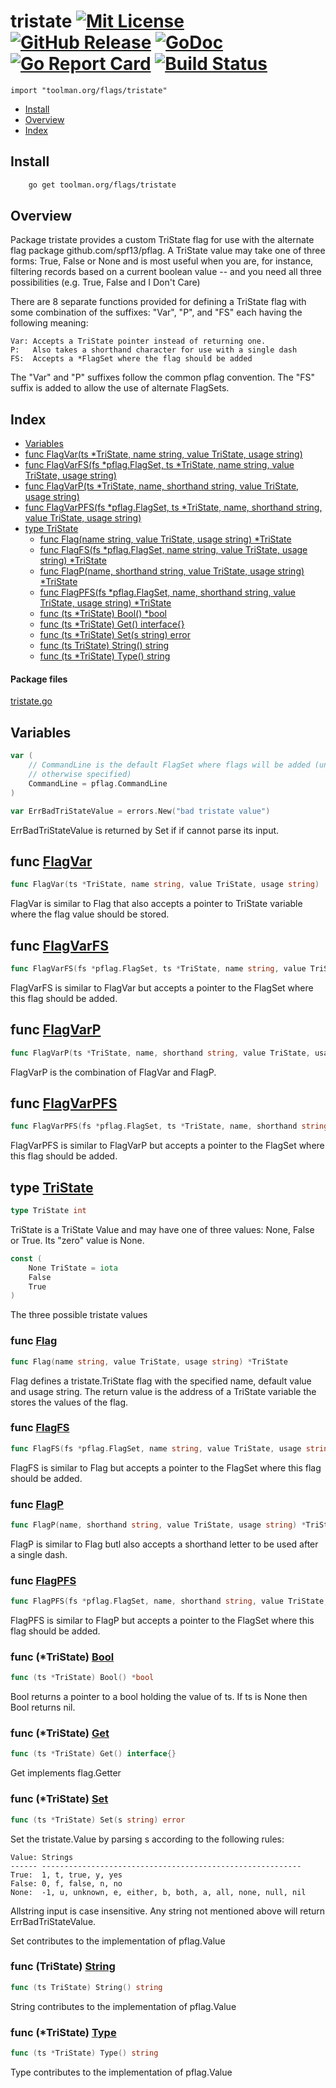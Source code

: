 
# tristate [![Mit License][mit-img]][mit] [![GitHub Release][release-img]][release] [![GoDoc][godoc-img]][godoc] [![Go Report Card][reportcard-img]][reportcard] [![Build Status][travis-img]][travis]

`import "toolman.org/flags/tristate"`

* [Install](#pkg-install)
* [Overview](#pkg-overview)
* [Index](#pkg-index)

## <a name="pkg-install">Install</a>

```sh
    go get toolman.org/flags/tristate
```

## <a name="pkg-overview">Overview</a>
Package tristate provides a custom TriState flag for use with the alternate
flag package github.com/spf13/pflag. A TriState value may take one of three
forms: True, False or None and is most useful when you are, for instance,
filtering records based on a current boolean value -- and you need all
three possibilities (e.g. True, False and I Don't Care)

There are 8 separate functions provided for defining a TriState flag with
some combination of the suffixes: "Var", "P", and "FS" each having the
following meaning:


	Var: Accepts a TriState pointer instead of returning one.
	P:   Also takes a shorthand character for use with a single dash
	FS:  Accepts a *FlagSet where the flag should be added

The "Var" and "P" suffixes follow the common pflag convention. The "FS"
suffix is added to allow the use of alternate FlagSets.




## <a name="pkg-index">Index</a>
* [Variables](#pkg-variables)
* [func FlagVar(ts *TriState, name string, value TriState, usage string)](#FlagVar)
* [func FlagVarFS(fs *pflag.FlagSet, ts *TriState, name string, value TriState, usage string)](#FlagVarFS)
* [func FlagVarP(ts *TriState, name, shorthand string, value TriState, usage string)](#FlagVarP)
* [func FlagVarPFS(fs *pflag.FlagSet, ts *TriState, name, shorthand string, value TriState, usage string)](#FlagVarPFS)
* [type TriState](#TriState)
  * [func Flag(name string, value TriState, usage string) *TriState](#Flag)
  * [func FlagFS(fs *pflag.FlagSet, name string, value TriState, usage string) *TriState](#FlagFS)
  * [func FlagP(name, shorthand string, value TriState, usage string) *TriState](#FlagP)
  * [func FlagPFS(fs *pflag.FlagSet, name, shorthand string, value TriState, usage string) *TriState](#FlagPFS)
  * [func (ts *TriState) Bool() *bool](#TriState.Bool)
  * [func (ts *TriState) Get() interface{}](#TriState.Get)
  * [func (ts *TriState) Set(s string) error](#TriState.Set)
  * [func (ts TriState) String() string](#TriState.String)
  * [func (ts *TriState) Type() string](#TriState.Type)


#### <a name="pkg-files">Package files</a>
[tristate.go](/src/toolman.org/flags/tristate/tristate.go) 



## <a name="pkg-variables">Variables</a>
``` go
var (
    // CommandLine is the default FlagSet where flags will be added (unless
    // otherwise specified)
    CommandLine = pflag.CommandLine
)
```
``` go
var ErrBadTriStateValue = errors.New("bad tristate value")
```
ErrBadTriStateValue is returned by Set if if cannot parse its input.



## <a name="FlagVar">func</a> [FlagVar](/src/target/tristate.go?s=2927:2996#L60)
``` go
func FlagVar(ts *TriState, name string, value TriState, usage string)
```
FlagVar is similar to Flag that also accepts a pointer to TriState
variable where the flag value should be stored.



## <a name="FlagVarFS">func</a> [FlagVarFS](/src/target/tristate.go?s=3881:3971#L85)
``` go
func FlagVarFS(fs *pflag.FlagSet, ts *TriState, name string, value TriState, usage string)
```
FlagVarFS is similar to FlagVar but accepts a pointer to the FlagSet
where this flag should be added.



## <a name="FlagVarP">func</a> [FlagVarP](/src/target/tristate.go?s=3103:3184#L65)
``` go
func FlagVarP(ts *TriState, name, shorthand string, value TriState, usage string)
```
FlagVarP is the combination of FlagVar and FlagP.



## <a name="FlagVarPFS">func</a> [FlagVarPFS](/src/target/tristate.go?s=4128:4230#L90)
``` go
func FlagVarPFS(fs *pflag.FlagSet, ts *TriState, name, shorthand string, value TriState, usage string)
```
FlagVarPFS is similar to FlagVarP but accepts a pointer to the FlagSet where this flag should be added.




## <a name="TriState">type</a> [TriState](/src/target/tristate.go?s=4409:4426#L96)
``` go
type TriState int
```
TriState is a TriState Value and may have one of three values: None, False or
True. Its "zero" value is None.


``` go
const (
    None TriState = iota
    False
    True
)
```
The three possible tristate values







### <a name="Flag">func</a> [Flag](/src/target/tristate.go?s=2450:2512#L48)
``` go
func Flag(name string, value TriState, usage string) *TriState
```
Flag defines a tristate.TriState flag with the specified name, default
value and usage string. The return value is the address of a TriState variable
the stores the values of the flag.


### <a name="FlagFS">func</a> [FlagFS](/src/target/tristate.go?s=3352:3435#L71)
``` go
func FlagFS(fs *pflag.FlagSet, name string, value TriState, usage string) *TriState
```
FlagFS is similar to Flag but accepts a pointer to the FlagSet where
this flag should be added.


### <a name="FlagP">func</a> [FlagP](/src/target/tristate.go?s=2666:2740#L54)
``` go
func FlagP(name, shorthand string, value TriState, usage string) *TriState
```
FlagP is similar to Flag butl also accepts a shorthand letter to be
used after a single dash.


### <a name="FlagPFS">func</a> [FlagPFS](/src/target/tristate.go?s=3589:3684#L77)
``` go
func FlagPFS(fs *pflag.FlagSet, name, shorthand string, value TriState, usage string) *TriState
```
FlagPFS is similar to FlagP but accepts a pointer to the FlagSet
where this flag should be added.





### <a name="TriState.Bool">func</a> (\*TriState) [Bool](/src/target/tristate.go?s=6081:6113#L165)
``` go
func (ts *TriState) Bool() *bool
```
Bool returns a pointer to a bool holding the value of ts. If ts is None then
Bool returns nil.




### <a name="TriState.Get">func</a> (\*TriState) [Get](/src/target/tristate.go?s=4634:4671#L111)
``` go
func (ts *TriState) Get() interface{}
```
Get implements flag.Getter




### <a name="TriState.Set">func</a> (\*TriState) [Set](/src/target/tristate.go?s=5642:5681#L149)
``` go
func (ts *TriState) Set(s string) error
```
Set the tristate.Value by parsing s according to the following rules:


	Value: Strings
	------ ----------------------------------------------------------
	True:  1, t, true, y, yes
	False: 0, f, false, n, no
	None:  -1, u, unknown, e, either, b, both, a, all, none, null, nil

Allstring input is case insensitive. Any string not mentioned above will
return ErrBadTriStateValue.

Set contributes to the implementation of pflag.Value




### <a name="TriState.String">func</a> (TriState) [String](/src/target/tristate.go?s=4758:4792#L116)
``` go
func (ts TriState) String() string
```
String contributes to the implementation of pflag.Value




### <a name="TriState.Type">func</a> (\*TriState) [Type](/src/target/tristate.go?s=4972:5005#L130)
``` go
func (ts *TriState) Type() string
```
Type contributes to the implementation of pflag.Value

[mit-img]: http://img.shields.io/badge/License-MIT-c41e3a.svg
[mit]: https://github.com/tep/flags-tristate/blob/master/LICENSE

[release-img]: https://img.shields.io/github/release/tep/flags-tristate/all.svg
[release]: https://github.com/tep/flags-tristate/releases

[godoc-img]: https://godoc.org/toolman.org/flags/tristate?status.svg
[godoc]: https://godoc.org/toolman.org/flags/tristate

[reportcard-img]: https://goreportcard.com/badge/toolman.org/flags/tristate
[reportcard]: https://goreportcard.com/report/toolman.org/flags/tristate

[travis-img]: https://travis-ci.org/tep/flags-tristate.svg?branch=master
[travis]: https://travis-ci.org/tep/flags-tristate
